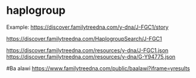 # haplogroup
Example:
https://discover.familytreedna.com/y-dna/J-FGC1/story

https://discover.familytreedna.com/HaplogroupSearch/J-FGC1

https://discover.familytreedna.com/resources/y-dna/J-FGC1.json
https://discover.familytreedna.com/resources/y-dna/G-Y94775.json

#Ba alawi
https://www.familytreedna.com/public/baalawi?iframe=yresults
